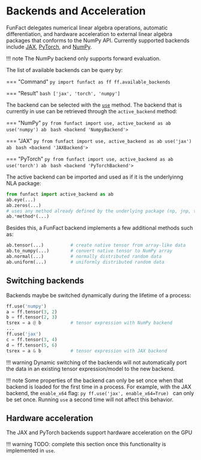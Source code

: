 # Backends and Acceleration

FunFact delegates numerical linear algebra operations, automatic differentiation,
and hardware acceleration to external linear algebra packages that conforms to the
NumPy API. Currently supported backends include [JAX](../../../api/backend/_jax),
[PyTorch](../../../api/backend/_torch), and [NumPy](../../../api/backend/_numpy).

!!! note
    The NumPy backend only supports forward evaluation.

The list of available backends can be query by:

=== "Command"
    ```py
    import funfact as ff
    ff.available_backends
    ```

=== "Result"
    ```bash
    ['jax', 'torch', 'numpy']
    ```

The backend can be selected with the [`use`](../../../api/use) method.
The backend that is currently in use can be retrieved through the
`active_backend` method:

=== "NumPy"
    ```py
    from funfact import use, active_backend as ab
    use('numpy')
    ab
    ```
    ```bash
    <backend 'NumpyBackend'>
    ```

=== "JAX"
    ```py
    from funfact import use, active_backend as ab
    use('jax')
    ab
    ```
    ```bash
    <backend 'JAXBackend'>
    ```

=== "PyTorch"
    ```py
    from funfact import use, active_backend as ab
    use('torch')
    ab
    ```
    ```bash
    <backend 'PyTorchBackend'>
    ```

The active backend can be imported and used as if it is the underlyinng NLA package:

```py
from funfact import active_backend as ab
ab.eye(...)
ab.zeros(...)
# uses any method already defined by the underlying package (np, jnp, torch)
ab.*method*(...)
```

Besides this, a FunFact backend implements a few additional methods such as:

```py
ab.tensor(...)          # create native tensor from array-like data
ab.to_numpy(...)        # convert native tensor to NumPy array
ab.normal(...)          # normally distributed random data
ab.uniform(...)         # uniformly distributed random data
```

## Switching backends

Backends maybe be switched dynamically during the lifetime of a process:

```py
ff.use('numpy')
a = ff.tensor(3, 2)
b = ff.tensor(2, 3)
tsrex = a @ b           # tensor expression with NumPy backend
...
ff.use('jax')
c = ff.tensor(3, 4)
d = ff.tensor(5, 6)
tsrex = a & b           # tensor expression with JAX backend
```

!!! warning
    Dynamic switching of the backends will not automatically port the data
    in an existing tensor expression/model to the new backend.

!!! note
    Some properties of the backend can only be set once when that backend is
    loaded for the first time in a process. For example, with the JAX backend,
    the `enable_x64` flag:
    ```py
    ff.use('jax', enable_x64=True)
    ```
    can only be set once. Running `use` a second time will not affect this
    behavior.

## Hardware acceleration

The JAX and PyTorch backends support hardware acceleration on the GPU

!!! warning
    TODO: complete this section once this functionality is implemented in `use`.




